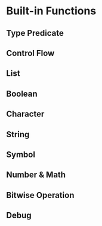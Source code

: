 # Built-in Functions

## Type Predicate

## Control Flow

## List

## Boolean

## Character

## String

## Symbol

## Number & Math

## Bitwise Operation

## Debug


